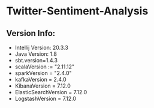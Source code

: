 # Twitter-Sentiment-Analysis

## Version Info:

* Intellij Version: 20.3.3
* Java Version: 1.8
* sbt.version=1.4.3
* scalaVersion := "2.11.12"
* sparkVersion = "2.4.0"
* kafkaVersion = 2.4.0
* KibanaVersion = 7.12.0
* ElasticSearchVersion = 7.12.0
* LogstashVersion = 7.12.0
